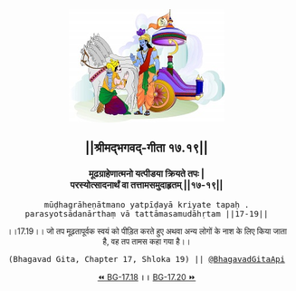 <center><img src="../../asset/BG.png" alt="#API #bhagavadgitaapi #slok #nodejs #js #api #gitaapi #krishna #hinduism #vedic #ISKCON #shreemadbhagavadgita #technology"/>
<h2>||श्रीमद्‍भगवद्‍-गीता १७.१९||</h2>
<h3>मूढग्राहेणात्मनो यत्पीडया क्रियते तपः |<br/>परस्योत्सादनार्थं वा तत्तामसमुदाहृतम् ||१७-१९||</h3>
<pre>mūḍhagrāheṇātmano yatpīḍayā kriyate tapaḥ .<br/>parasyotsādanārthaṃ vā tattāmasamudāhṛtam ||17-19||</pre>
<p>।।17.19।। जो तप मूढ़तापूर्वक स्वयं को पीड़ित करते हुए अथवा अन्य लोगों के नाश के लिए किया जाता है, वह तप तामस कहा गया है।।</p>
<pre>(Bhagavad Gita, Chapter 17, Shloka 19) || <a href="https://twitter.com/bhagavadgitaapi">@BhagavadGitaApi</a></pre><a href="../../17/18">⏪  BG-17.18</a><b>        ।।        </b><a href="../../17/20">BG-17.20  ⏩</a></center></center>